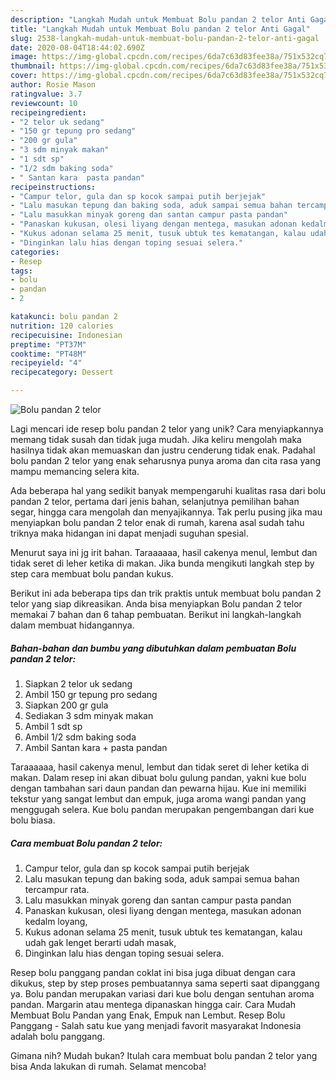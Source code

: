 ```yaml
---
description: "Langkah Mudah untuk Membuat Bolu pandan 2 telor Anti Gagal"
title: "Langkah Mudah untuk Membuat Bolu pandan 2 telor Anti Gagal"
slug: 2538-langkah-mudah-untuk-membuat-bolu-pandan-2-telor-anti-gagal
date: 2020-08-04T18:44:02.690Z
image: https://img-global.cpcdn.com/recipes/6da7c63d83fee38a/751x532cq70/bolu-pandan-2-telor-foto-resep-utama.jpg
thumbnail: https://img-global.cpcdn.com/recipes/6da7c63d83fee38a/751x532cq70/bolu-pandan-2-telor-foto-resep-utama.jpg
cover: https://img-global.cpcdn.com/recipes/6da7c63d83fee38a/751x532cq70/bolu-pandan-2-telor-foto-resep-utama.jpg
author: Rosie Mason
ratingvalue: 3.7
reviewcount: 10
recipeingredient:
- "2 telor uk sedang"
- "150 gr tepung pro sedang"
- "200 gr gula"
- "3 sdm minyak makan"
- "1 sdt sp"
- "1/2 sdm baking soda"
- " Santan kara  pasta pandan"
recipeinstructions:
- "Campur telor, gula dan sp kocok sampai putih berjejak"
- "Lalu masukan tepung dan baking soda, aduk sampai semua bahan tercampur rata."
- "Lalu masukkan minyak goreng dan santan campur pasta pandan"
- "Panaskan kukusan, olesi liyang dengan mentega, masukan adonan kedalm loyang,"
- "Kukus adonan selama 25 menit, tusuk ubtuk tes kematangan, kalau udah gak lenget berarti udah masak,"
- "Dinginkan lalu hias dengan toping sesuai selera."
categories:
- Resep
tags:
- bolu
- pandan
- 2

katakunci: bolu pandan 2 
nutrition: 120 calories
recipecuisine: Indonesian
preptime: "PT37M"
cooktime: "PT48M"
recipeyield: "4"
recipecategory: Dessert

---
```



![Bolu pandan 2 telor](https://img-global.cpcdn.com/recipes/6da7c63d83fee38a/751x532cq70/bolu-pandan-2-telor-foto-resep-utama.jpg)

Lagi mencari ide resep bolu pandan 2 telor yang unik? Cara menyiapkannya memang tidak susah dan tidak juga mudah. Jika keliru mengolah maka hasilnya tidak akan memuaskan dan justru cenderung tidak enak. Padahal bolu pandan 2 telor yang enak seharusnya punya aroma dan cita rasa yang mampu memancing selera kita.

Ada beberapa hal yang sedikit banyak mempengaruhi kualitas rasa dari bolu pandan 2 telor, pertama dari jenis bahan, selanjutnya pemilihan bahan segar, hingga cara mengolah dan menyajikannya. Tak perlu pusing jika mau menyiapkan bolu pandan 2 telor enak di rumah, karena asal sudah tahu triknya maka hidangan ini dapat menjadi suguhan spesial.

Menurut saya ini jg irit bahan. Taraaaaaa, hasil cakenya menul, lembut dan tidak seret di leher ketika di makan. Jika bunda mengikuti langkah step by step cara membuat bolu pandan kukus.


Berikut ini ada beberapa tips dan trik praktis untuk membuat bolu pandan 2 telor yang siap dikreasikan. Anda bisa menyiapkan Bolu pandan 2 telor memakai 7 bahan dan 6 tahap pembuatan. Berikut ini langkah-langkah dalam membuat hidangannya.

<!--inarticleads1-->

##### Bahan-bahan dan bumbu yang dibutuhkan dalam pembuatan Bolu pandan 2 telor:

1. Siapkan 2 telor uk sedang
1. Ambil 150 gr tepung pro sedang
1. Siapkan 200 gr gula
1. Sediakan 3 sdm minyak makan
1. Ambil 1 sdt sp
1. Ambil 1/2 sdm baking soda
1. Ambil  Santan kara + pasta pandan


Taraaaaaa, hasil cakenya menul, lembut dan tidak seret di leher ketika di makan. Dalam resep ini akan dibuat bolu gulung pandan, yakni kue bolu dengan tambahan sari daun pandan dan pewarna hijau. Kue ini memiliki tekstur yang sangat lembut dan empuk, juga aroma wangi pandan yang menggugah selera. Kue bolu pandan merupakan pengembangan dari kue bolu biasa. 

<!--inarticleads2-->

##### Cara membuat Bolu pandan 2 telor:

1. Campur telor, gula dan sp kocok sampai putih berjejak
1. Lalu masukan tepung dan baking soda, aduk sampai semua bahan tercampur rata.
1. Lalu masukkan minyak goreng dan santan campur pasta pandan
1. Panaskan kukusan, olesi liyang dengan mentega, masukan adonan kedalm loyang,
1. Kukus adonan selama 25 menit, tusuk ubtuk tes kematangan, kalau udah gak lenget berarti udah masak,
1. Dinginkan lalu hias dengan toping sesuai selera.


Resep bolu panggang pandan coklat ini bisa juga dibuat dengan cara dikukus, step by step proses pembuatannya sama seperti saat dipanggang ya. Bolu pandan merupakan variasi dari kue bolu dengan sentuhan aroma pandan. Margarin atau mentega dipanaskan hingga cair. Cara Mudah Membuat Bolu Pandan yang Enak, Empuk nan Lembut. Resep Bolu Panggang - Salah satu kue yang menjadi favorit masyarakat Indonesia adalah bolu panggang. 

Gimana nih? Mudah bukan? Itulah cara membuat bolu pandan 2 telor yang bisa Anda lakukan di rumah. Selamat mencoba!

